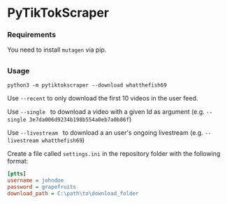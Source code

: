 # PyTikTokScraper

### Requirements
You need to install `mutagen` via pip.

##

### Usage
`python3 -m pytiktokscraper --download whatthefish69`

Use `--recent` to only download the first 10 videos in the user feed.

Use `--single ` to download a video with a given Id as argument (e.g. `--single 3e7da006d9234b198b554a0eb7a0b86f`)

Use `--livestream ` to download a an user's ongoing livestream (e.g. `--livestream whatthefish69`)

Create a file called `settings.ini` in the repository folder with the following format:

```ini
[ptts]
username = johndoe
password = grapefruits
download_path = C:\path\to\download_folder
```

